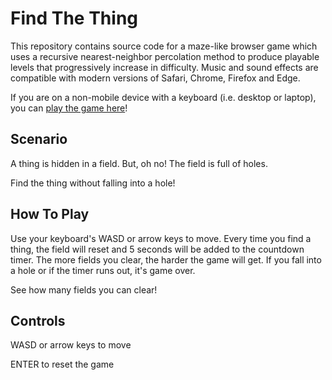 # Find The Thing

This repository contains source code for a maze-like browser game which uses a recursive nearest-neighbor percolation method to produce playable levels that progressively increase in difficulty. Music and sound effects are compatible with modern versions of Safari, Chrome, Firefox and Edge.

If you are on a non-mobile device with a keyboard (i.e. desktop or laptop), you can [play the game here](https://dsshen.github.io/find-the-thing/)!

## Scenario

A thing is hidden in a field. But, oh no! The field is full of holes.

Find the thing without falling into a hole!

## How To Play

Use your keyboard's WASD or arrow keys to move. Every time you find a thing, the field will reset and 5 seconds will be added to the countdown timer. The more fields you clear, the harder the game will get. If you fall into a hole or if the timer runs out, it's game over.

See how many fields you can clear!

## Controls

WASD or arrow keys to move

ENTER to reset the game